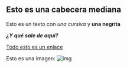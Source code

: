 ## Esto es una cabecera mediana

Esto es un texto con *una cursiva* y **una negrita**

***¿Y qué sale de aquí?***

[Todo esto es un enlace](http://google.es)

Esto es una imagen:
![img](http://www.tnrelaciones.com/cm/preguntas_y_respuestas/images/Image/Cantantes%20Libras/Snoop-Dogg-Signo-del-Zodiaco-Libra.jpg)


